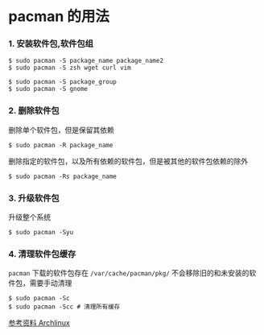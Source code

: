 # pacman 的用法

### 1. 安装软件包,软件包组

```
$ sudo pacman -S package_name package_name2
$ sudo pacman -S zsh wget curl vim

$ sudo pacman -S package_group
$ sudo pacman -S gnome
```

### 2. 删除软件包

删除单个软件包，但是保留其依赖
```
$ sudo pacman -R package_name
```
删除指定的软件包，以及所有依赖的软件包，但是被其他的软件包依赖的除外

```
$ sudo pacman -Rs package_name
```

### 3. 升级软件包

升级整个系统
```
$ sudo pacman -Syu
```

### 4. 清理软件包缓存
`pacman` 下载的软件包存在 `/var/cache/pacman/pkg/` 不会移除旧的和未安装的软件包，需要手动清理

```
$ sudo pacman -Sc 
$ sudo pacman -Scc # 清理所有缓存
```

[参考资料 Archlinux](https://wiki.archlinux.org/index.php/Pacman_(%E7%AE%80%E4%BD%93%E4%B8%AD%E6%96%87)#.E7.94.A8.E6.B3.95)
